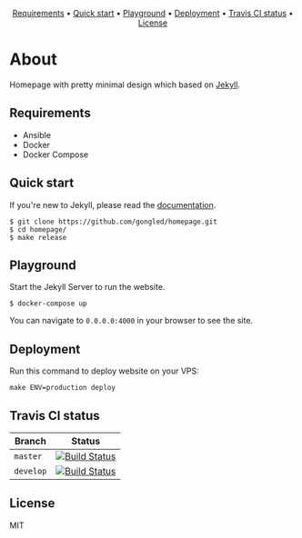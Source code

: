 <p align="center"><a href="#requirements">Requirements</a> • <a href="#quick-start">Quick start</a> • <a href="#playground">Playground</a> • <a href="#deployment">Deployment</a> • <a href="#travis-ci-status">Travis CI status</a> • <a href="#license">License</a></p>

# About

Homepage with pretty minimal design which based on [Jekyll](http://jekyllrb.com).

## Requirements

- Ansible
- Docker
- Docker Compose

## Quick start

If you're new to Jekyll, please read the [documentation](http://jekyllrb.com).

```
$ git clone https://github.com/gongled/homepage.git
$ cd homepage/
$ make release
```

## Playground

Start the Jekyll Server to run the website.

```
$ docker-compose up
```

You can navigate to `0.0.0.0:4000` in your browser to see the site.

## Deployment

Run this command to deploy website on your VPS:

```
make ENV=production deploy
```

## Travis CI status

| Branch | Status |
|------------|--------|
| `master` | [![Build Status](https://travis-ci.org/gongled/homepage.svg?branch=master)](https://travis-ci.org/gongled/homepage) |
| `develop` | [![Build Status](https://travis-ci.org/gongled/homepage.svg?branch=develop)](https://travis-ci.org/gongled/homepage) |

## License

MIT
